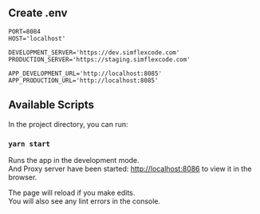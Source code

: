 ## Create .env

```
PORT=8084
HOST='localhost'

DEVELOPMENT_SERVER='https://dev.simflexcode.com'
PRODUCTION_SERVER='https://staging.simflexcode.com'

APP_DEVELOPMENT_URL='http://localhost:8085'
APP_PRODUCTION_URL='http://localhost:8085'
```

## Available Scripts

In the project directory, you can run:

### `yarn start`

Runs the app in the development mode.<br>
And Proxy server have been started: [http://localhost:8086](http://localhost:8086) to view it in the browser.

The page will reload if you make edits.<br>
You will also see any lint errors in the console.
